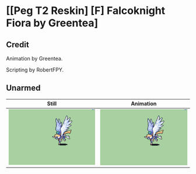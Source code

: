 # [\[Peg T2 Reskin\] \[F\] Falcoknight Fiora by Greentea]

## Credit

Animation by Greentea.

Scripting by RobertFPY.

## Unarmed

| Still | Animation |
| :---: | :-------: |
| ![Unarmed still](./Unarmed_000.png) | ![Unarmed animation](./Unarmed.gif) |
